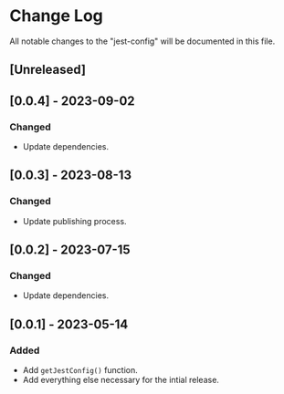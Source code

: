 # Change Log

All notable changes to the "jest-config" will be documented in this file.

## [Unreleased]

## [0.0.4] - 2023-09-02

### Changed

- Update dependencies.

## [0.0.3] - 2023-08-13

### Changed

- Update publishing process.

## [0.0.2] - 2023-07-15

### Changed

- Update dependencies.

## [0.0.1] - 2023-05-14

### Added

- Add `getJestConfig()` function.
- Add everything else necessary for the intial release.

<!--
See: https://common-changelog.org/

## [0.0.1] - 2023-01-01

### Changed

### Added

### Removed

### Fixed
-->
